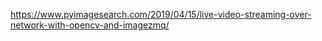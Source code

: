 https://www.pyimagesearch.com/2019/04/15/live-video-streaming-over-network-with-opencv-and-imagezmq/
